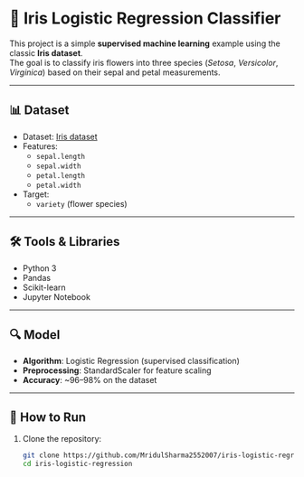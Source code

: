 # 🌸 Iris Logistic Regression Classifier

This project is a simple **supervised machine learning** example using the classic **Iris dataset**.  
The goal is to classify iris flowers into three species (*Setosa*, *Versicolor*, *Virginica*) based on their sepal and petal measurements.  

---

## 📊 Dataset
- Dataset: [Iris dataset](https://archive.ics.uci.edu/ml/datasets/iris)  
- Features:
  - `sepal.length`
  - `sepal.width`
  - `petal.length`
  - `petal.width`
- Target:
  - `variety` (flower species)

---

## 🛠️ Tools & Libraries
- Python 3
- Pandas
- Scikit-learn
- Jupyter Notebook

---

## 🔍 Model
- **Algorithm**: Logistic Regression (supervised classification)  
- **Preprocessing**: StandardScaler for feature scaling  
- **Accuracy**: ~96–98% on the dataset  

---

## 🚀 How to Run
1. Clone the repository:
   ```bash
   git clone https://github.com/MridulSharma2552007/iris-logistic-regression.git
   cd iris-logistic-regression
